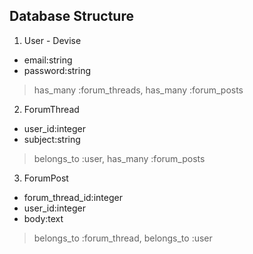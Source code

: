 ## Database Structure

1. User - Devise

* email:string
* password:string

> has_many :forum_threads,
> has_many :forum_posts

2. ForumThread

* user_id:integer
* subject:string

> belongs_to :user,
> has_many :forum_posts

3. ForumPost

* forum_thread_id:integer
* user_id:integer
* body:text

> belongs_to :forum_thread,
> belongs_to :user